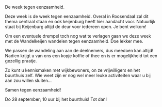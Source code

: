 De week tegen eenzaamheid.

Deze week is de week tegen eenzaamheid. Overal in Roosendaal zal dit thema centraal staan en ook 
keijenburg heeft hier aandacht voor.
Natuurlijk staat bij Keijenburg altijd de deur voor iedereen open. Je bent welkom!

Om een eventuele drempel toch nog wat te verlagen gaan we deze week met de 
Wandelkeijen wandelen tegen eenzaamheid.
Doe lekker mee.

We passen de wandeling aan aan de deelnemers, dus meedoen kan altijd! 
Nadien krijgt u van ons een kopje koffie of thee en is er mogelijkheid tot een gezellig praatje.

Zo kunt u kennismaken met wijkbewoners, on ze vrijwilligers en het buurthuis zelf.
Wie weet zijn er nog wel meer leuke activiteiten waar u bij aan zou willen sluiten...

Samen tegen eenzaamheid!

Do 28 september; 10 uur bij het buurthuis!
Tot dan!
